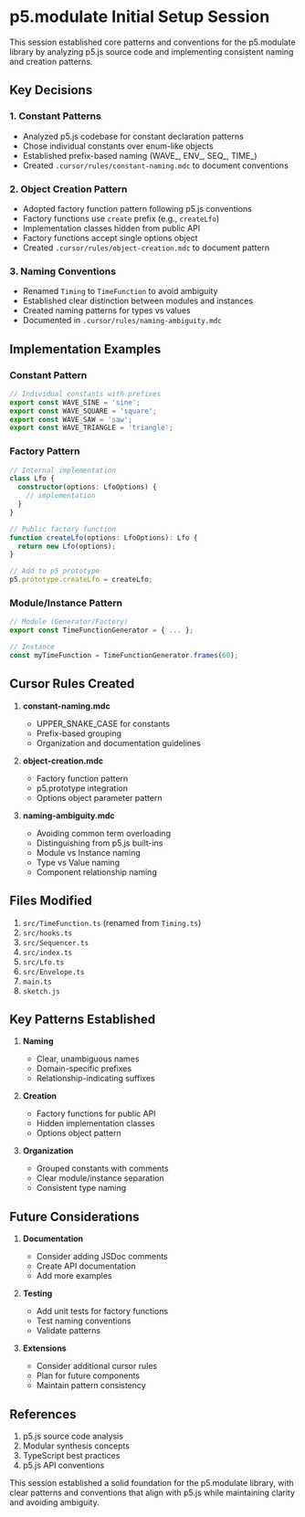 # p5.modulate Initial Setup Session

This session established core patterns and conventions for the p5.modulate library by analyzing p5.js source code and implementing consistent naming and creation patterns.

## Key Decisions

### 1. Constant Patterns
- Analyzed p5.js codebase for constant declaration patterns
- Chose individual constants over enum-like objects
- Established prefix-based naming (WAVE_, ENV_, SEQ_, TIME_)
- Created `.cursor/rules/constant-naming.mdc` to document conventions

### 2. Object Creation Pattern
- Adopted factory function pattern following p5.js conventions
- Factory functions use `create` prefix (e.g., `createLfo`)
- Implementation classes hidden from public API
- Factory functions accept single options object
- Created `.cursor/rules/object-creation.mdc` to document pattern

### 3. Naming Conventions
- Renamed `Timing` to `TimeFunction` to avoid ambiguity
- Established clear distinction between modules and instances
- Created naming patterns for types vs values
- Documented in `.cursor/rules/naming-ambiguity.mdc`

## Implementation Examples

### Constant Pattern
```typescript
// Individual constants with prefixes
export const WAVE_SINE = 'sine';
export const WAVE_SQUARE = 'square';
export const WAVE_SAW = 'saw';
export const WAVE_TRIANGLE = 'triangle';
```

### Factory Pattern
```typescript
// Internal implementation
class Lfo {
  constructor(options: LfoOptions) {
    // implementation
  }
}

// Public factory function
function createLfo(options: LfoOptions): Lfo {
  return new Lfo(options);
}

// Add to p5 prototype
p5.prototype.createLfo = createLfo;
```

### Module/Instance Pattern
```typescript
// Module (Generator/Factory)
export const TimeFunctionGenerator = { ... };

// Instance
const myTimeFunction = TimeFunctionGenerator.frames(60);
```

## Cursor Rules Created

1. **constant-naming.mdc**
   - UPPER_SNAKE_CASE for constants
   - Prefix-based grouping
   - Organization and documentation guidelines

2. **object-creation.mdc**
   - Factory function pattern
   - p5.prototype integration
   - Options object parameter pattern

3. **naming-ambiguity.mdc**
   - Avoiding common term overloading
   - Distinguishing from p5.js built-ins
   - Module vs Instance naming
   - Type vs Value naming
   - Component relationship naming

## Files Modified

1. `src/TimeFunction.ts` (renamed from `Timing.ts`)
2. `src/hooks.ts`
3. `src/Sequencer.ts`
4. `src/index.ts`
5. `src/Lfo.ts`
6. `src/Envelope.ts`
7. `main.ts`
8. `sketch.js`

## Key Patterns Established

1. **Naming**
   - Clear, unambiguous names
   - Domain-specific prefixes
   - Relationship-indicating suffixes

2. **Creation**
   - Factory functions for public API
   - Hidden implementation classes
   - Options object pattern

3. **Organization**
   - Grouped constants with comments
   - Clear module/instance separation
   - Consistent type naming

## Future Considerations

1. **Documentation**
   - Consider adding JSDoc comments
   - Create API documentation
   - Add more examples

2. **Testing**
   - Add unit tests for factory functions
   - Test naming conventions
   - Validate patterns

3. **Extensions**
   - Consider additional cursor rules
   - Plan for future components
   - Maintain pattern consistency

## References

1. p5.js source code analysis
2. Modular synthesis concepts
3. TypeScript best practices
4. p5.js API conventions

This session established a solid foundation for the p5.modulate library, with clear patterns and conventions that align with p5.js while maintaining clarity and avoiding ambiguity. 